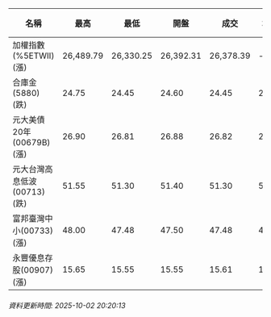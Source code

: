 | 名稱 | 最高 | 最低 | 開盤 | 成交 | 均價 | 成交金額(億) | 昨收 | 漲跌幅 | 漲跌 | 總量 | 昨量 | 振幅 |
| -------- | -------- | -------- | -------- |-------- | -------- | -------- |-------- |-------- |-------- | -------- | -------- |-------- |
|加權指數(%5ETWII) (漲)|26,489.79|26,330.25|26,392.31|26,378.39|-|4,905.38|25,982.91|1.52%|395.48|8,018,930|0|0.61%|
|合庫金(5880) (跌)|24.75|24.45|24.60|24.45|24.56|1.61|24.75|1.21%|0.30|6,558|10,825|1.21%|
|元大美債20年(00679B) (漲)|26.90|26.81|26.88|26.82|26.84|7.07|26.78|0.15%|0.04|26,355|20,049|0.34%|
|元大台灣高息低波(00713) (跌)|51.55|51.30|51.40|51.30|51.38|4.96|51.40|0.19%|0.10|9,645|6,750|0.49%|
|富邦臺灣中小(00733) (漲)|48.00|47.48|47.50|47.48|47.73|0.740|47.17|0.66%|0.31|1,550|1,000|1.10%|
|永豐優息存股(00907) (漲)|15.65|15.55|15.55|15.61|15.60|0.175|15.52|0.58%|0.09|1,119|659|0.64%|
###### 資料更新時間: 2025-10-02 20:20:13